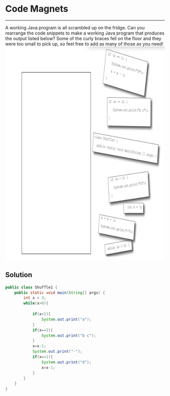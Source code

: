 # Code Magnets
***

A working Java program is all scrambled up on the fridge. Can you rearrange
the code snippets to make a working Java program that produces the output
listed below? Some of the curly braces fell on the floor and they were too
small to pick up, so feel free to add as many of those as you need!
![img.png](../../../resources/img.png)

## Solution
```java
public class Shuffle1 {
    public static void main(String[] args) {
        int x = 3;
        while(x>0){

            if(x>2){
                System.out.print("a");
            }
            if(x==2){
                System.out.print("b c");
            }
            x=x-1;
            System.out.print("-");
            if(x==1){
                System.out.print("d");
                x=x-1;
            }
        }
    }
}
```



